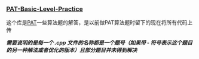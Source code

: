 ### [PAT-Basic-Level-Practice](https://pintia.cn/problem-sets/994805260223102976/problems/type/7)

这个库是[PAT](https://pintia.cn)一些算法题的解答，是以前做PAT算法题时留下的现在将所有代码上传  

***需要说明的是每一个 .cpp 文件的名称都是一个题号（如果带 - 符号表示这个题目的另一种解法或者优化的版本）且部分题目并未得到解决***

